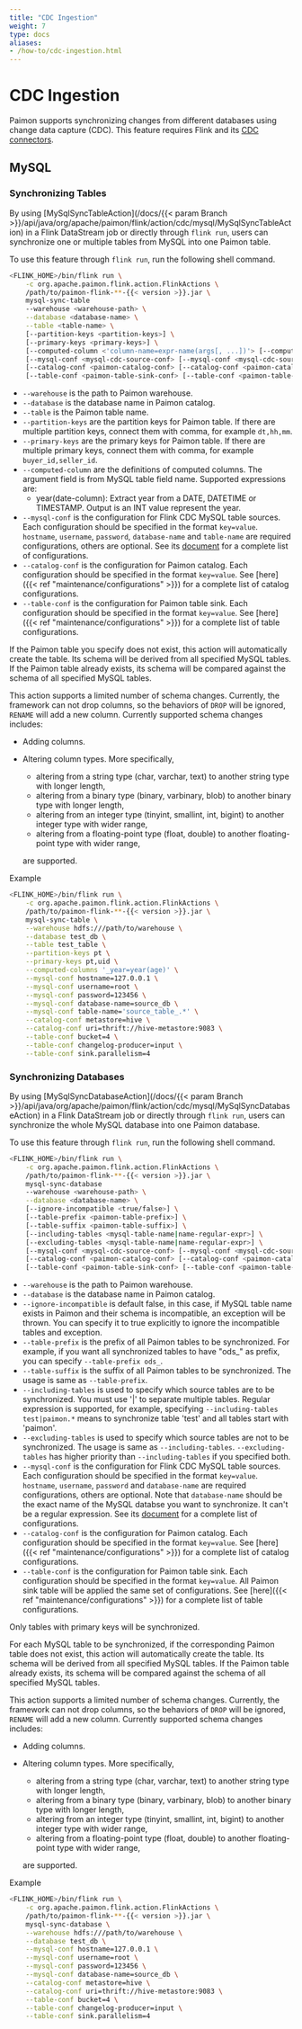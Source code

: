 ```yaml
---
title: "CDC Ingestion"
weight: 7
type: docs
aliases:
- /how-to/cdc-ingestion.html
---
```

<!--
Licensed to the Apache Software Foundation (ASF) under one
or more contributor license agreements.  See the NOTICE file
distributed with this work for additional information
regarding copyright ownership.  The ASF licenses this file
to you under the Apache License, Version 2.0 (the
"License"); you may not use this file except in compliance
with the License.  You may obtain a copy of the License at

  http://www.apache.org/licenses/LICENSE-2.0

Unless required by applicable law or agreed to in writing,
software distributed under the License is distributed on an
"AS IS" BASIS, WITHOUT WARRANTIES OR CONDITIONS OF ANY
KIND, either express or implied.  See the License for the
specific language governing permissions and limitations
under the License.
-->

# CDC Ingestion

Paimon supports synchronizing changes from different databases using change data capture (CDC). This feature requires Flink and its [CDC connectors](https://ververica.github.io/flink-cdc-connectors/).

## MySQL

### Synchronizing Tables

By using [MySqlSyncTableAction](/docs/{{< param Branch >}}/api/java/org/apache/paimon/flink/action/cdc/mysql/MySqlSyncTableAction) in a Flink DataStream job or directly through `flink run`, users can synchronize one or multiple tables from MySQL into one Paimon table.

To use this feature through `flink run`, run the following shell command.

```bash
<FLINK_HOME>/bin/flink run \
    -c org.apache.paimon.flink.action.FlinkActions \
    /path/to/paimon-flink-**-{{< version >}}.jar \
    mysql-sync-table
    --warehouse <warehouse-path> \
    --database <database-name> \
    --table <table-name> \
    [--partition-keys <partition-keys>] \
    [--primary-keys <primary-keys>] \
    [--computed-column <'column-name=expr-name(args[, ...])'> [--computed-column ...]] \
    [--mysql-conf <mysql-cdc-source-conf> [--mysql-conf <mysql-cdc-source-conf> ...]] \
    [--catalog-conf <paimon-catalog-conf> [--catalog-conf <paimon-catalog-conf> ...]] \
    [--table-conf <paimon-table-sink-conf> [--table-conf <paimon-table-sink-conf> ...]]
```

* `--warehouse` is the path to Paimon warehouse.
* `--database` is the database name in Paimon catalog.
* `--table` is the Paimon table name.
* `--partition-keys` are the partition keys for Paimon table. If there are multiple partition keys, connect them with comma, for example `dt,hh,mm`.
* `--primary-keys` are the primary keys for Paimon table. If there are multiple primary keys, connect them with comma, for example `buyer_id,seller_id`.
* `--computed-column` are the definitions of computed columns. The argument field is from MySQL table field name. Supported expressions are:
  * year(date-column): Extract year from a DATE, DATETIME or TIMESTAMP. Output is an INT value represent the year.
* `--mysql-conf` is the configuration for Flink CDC MySQL table sources. Each configuration should be specified in the format `key=value`. `hostname`, `username`, `password`, `database-name` and `table-name` are required configurations, others are optional. See its [document](https://ververica.github.io/flink-cdc-connectors/master/content/connectors/mysql-cdc.html#connector-options) for a complete list of configurations.
* `--catalog-conf` is the configuration for Paimon catalog. Each configuration should be specified in the format `key=value`. See [here]({{< ref "maintenance/configurations" >}}) for a complete list of catalog configurations.
* `--table-conf` is the configuration for Paimon table sink. Each configuration should be specified in the format `key=value`. See [here]({{< ref "maintenance/configurations" >}}) for a complete list of table configurations. 

If the Paimon table you specify does not exist, this action will automatically create the table. Its schema will be derived from all specified MySQL tables. If the Paimon table already exists, its schema will be compared against the schema of all specified MySQL tables.

This action supports a limited number of schema changes. Currently, the framework can not drop columns, so the behaviors of `DROP` will be ignored, `RENAME` will add a new column. Currently supported schema changes includes:

* Adding columns.

* Altering column types. More specifically,

  * altering from a string type (char, varchar, text) to another string type with longer length,
  * altering from a binary type (binary, varbinary, blob) to another binary type with longer length,
  * altering from an integer type (tinyint, smallint, int, bigint) to another integer type with wider range,
  * altering from a floating-point type (float, double) to another floating-point type with wider range,
  
  are supported. 

Example

```bash
<FLINK_HOME>/bin/flink run \
    -c org.apache.paimon.flink.action.FlinkActions \
    /path/to/paimon-flink-**-{{< version >}}.jar \
    mysql-sync-table \
    --warehouse hdfs:///path/to/warehouse \
    --database test_db \
    --table test_table \
    --partition-keys pt \
    --primary-keys pt,uid \
    --computed-columns '_year=year(age)' \
    --mysql-conf hostname=127.0.0.1 \
    --mysql-conf username=root \
    --mysql-conf password=123456 \
    --mysql-conf database-name=source_db \
    --mysql-conf table-name='source_table_.*' \
    --catalog-conf metastore=hive \
    --catalog-conf uri=thrift://hive-metastore:9083 \
    --table-conf bucket=4 \
    --table-conf changelog-producer=input \
    --table-conf sink.parallelism=4
```

### Synchronizing Databases

By using [MySqlSyncDatabaseAction](/docs/{{< param Branch >}}/api/java/org/apache/paimon/flink/action/cdc/mysql/MySqlSyncDatabaseAction) in a Flink DataStream job or directly through `flink run`, users can synchronize the whole MySQL database into one Paimon database.

To use this feature through `flink run`, run the following shell command.

```bash
<FLINK_HOME>/bin/flink run \
    -c org.apache.paimon.flink.action.FlinkActions \
    /path/to/paimon-flink-**-{{< version >}}.jar \
    mysql-sync-database
    --warehouse <warehouse-path> \
    --database <database-name> \
    [--ignore-incompatible <true/false>] \
    [--table-prefix <paimon-table-prefix>] \
    [--table-suffix <paimon-table-suffix>] \
    [--including-tables <mysql-table-name|name-regular-expr>] \
    [--excluding-tables <mysql-table-name|name-regular-expr>] \
    [--mysql-conf <mysql-cdc-source-conf> [--mysql-conf <mysql-cdc-source-conf> ...]] \
    [--catalog-conf <paimon-catalog-conf> [--catalog-conf <paimon-catalog-conf> ...]] \
    [--table-conf <paimon-table-sink-conf> [--table-conf <paimon-table-sink-conf> ...]]
```

* `--warehouse` is the path to Paimon warehouse.
* `--database` is the database name in Paimon catalog.
* `--ignore-incompatible` is default false, in this case, if MySQL table name exists in Paimon and their schema is incompatible, 
an exception will be thrown. You can specify it to true explicitly to ignore the incompatible tables and exception.
* `--table-prefix` is the prefix of all Paimon tables to be synchronized. For example, if you want all synchronized tables 
to have "ods_" as prefix, you can specify `--table-prefix ods_`.
* `--table-suffix` is the suffix of all Paimon tables to be synchronized. The usage is same as `--table-prefix`.
* `--including-tables` is used to specify which source tables are to be synchronized. You must use '|' to separate multiple
tables. Regular expression is supported, for example, specifying `--including-tables test|paimon.*` means to synchronize
table 'test' and all tables start with 'paimon'.
* `--excluding-tables` is used to specify which source tables are not to be synchronized. The usage is same as `--including-tables`.
`--excluding-tables` has higher priority than `--including-tables` if you specified both.
* `--mysql-conf` is the configuration for Flink CDC MySQL table sources. Each configuration should be specified in the format `key=value`. `hostname`, `username`, `password` and `database-name` are required configurations, others are optional. Note that `database-name` should be the exact name of the MySQL databse you want to synchronize. It can't be a regular expression. See its [document](https://ververica.github.io/flink-cdc-connectors/master/content/connectors/mysql-cdc.html#connector-options) for a complete list of configurations.
* `--catalog-conf` is the configuration for Paimon catalog. Each configuration should be specified in the format `key=value`. See [here]({{< ref "maintenance/configurations" >}}) for a complete list of catalog configurations.
* `--table-conf` is the configuration for Paimon table sink. Each configuration should be specified in the format `key=value`. All Paimon sink table will be applied the same set of configurations. See [here]({{< ref "maintenance/configurations" >}}) for a complete list of table configurations.

Only tables with primary keys will be synchronized.

For each MySQL table to be synchronized, if the corresponding Paimon table does not exist, this action will automatically create the table. Its schema will be derived from all specified MySQL tables. If the Paimon table already exists, its schema will be compared against the schema of all specified MySQL tables.

This action supports a limited number of schema changes. Currently, the framework can not drop columns, so the behaviors of `DROP` will be ignored, `RENAME` will add a new column. Currently supported schema changes includes:

* Adding columns.

* Altering column types. More specifically,

  * altering from a string type (char, varchar, text) to another string type with longer length,
  * altering from a binary type (binary, varbinary, blob) to another binary type with longer length,
  * altering from an integer type (tinyint, smallint, int, bigint) to another integer type with wider range,
  * altering from a floating-point type (float, double) to another floating-point type with wider range,
  
  are supported.

Example

```bash
<FLINK_HOME>/bin/flink run \
    -c org.apache.paimon.flink.action.FlinkActions \
    /path/to/paimon-flink-**-{{< version >}}.jar \
    mysql-sync-database \
    --warehouse hdfs:///path/to/warehouse \
    --database test_db \
    --mysql-conf hostname=127.0.0.1 \
    --mysql-conf username=root \
    --mysql-conf password=123456 \
    --mysql-conf database-name=source_db \
    --catalog-conf metastore=hive \
    --catalog-conf uri=thrift://hive-metastore:9083 \
    --table-conf bucket=4 \
    --table-conf changelog-producer=input \
    --table-conf sink.parallelism=4
```
